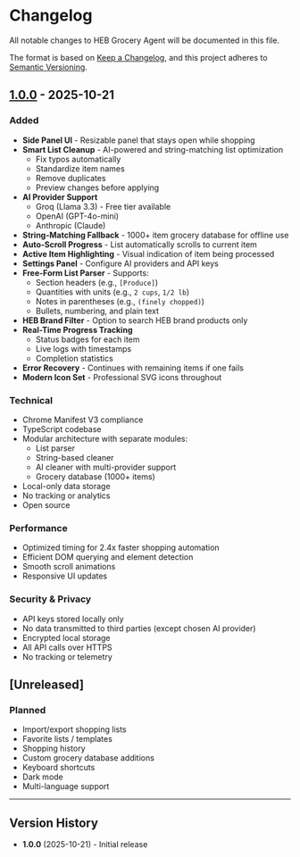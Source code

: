 # Changelog

All notable changes to HEB Grocery Agent will be documented in this file.

The format is based on [Keep a Changelog](https://keepachangelog.com/en/1.0.0/),
and this project adheres to [Semantic Versioning](https://semver.org/spec/v2.0.0.html).

## [1.0.0] - 2025-10-21

### Added
- **Side Panel UI** - Resizable panel that stays open while shopping
- **Smart List Cleanup** - AI-powered and string-matching list optimization
  - Fix typos automatically
  - Standardize item names
  - Remove duplicates
  - Preview changes before applying
- **AI Provider Support**
  - Groq (Llama 3.3) - Free tier available
  - OpenAI (GPT-4o-mini)
  - Anthropic (Claude)
- **String-Matching Fallback** - 1000+ item grocery database for offline use
- **Auto-Scroll Progress** - List automatically scrolls to current item
- **Active Item Highlighting** - Visual indication of item being processed
- **Settings Panel** - Configure AI providers and API keys
- **Free-Form List Parser** - Supports:
  - Section headers (e.g., `[Produce]`)
  - Quantities with units (e.g., `2 cups`, `1/2 lb`)
  - Notes in parentheses (e.g., `(finely chopped)`)
  - Bullets, numbering, and plain text
- **HEB Brand Filter** - Option to search HEB brand products only
- **Real-Time Progress Tracking**
  - Status badges for each item
  - Live logs with timestamps
  - Completion statistics
- **Error Recovery** - Continues with remaining items if one fails
- **Modern Icon Set** - Professional SVG icons throughout

### Technical
- Chrome Manifest V3 compliance
- TypeScript codebase
- Modular architecture with separate modules:
  - List parser
  - String-based cleaner
  - AI cleaner with multi-provider support
  - Grocery database (1000+ items)
- Local-only data storage
- No tracking or analytics
- Open source

### Performance
- Optimized timing for 2.4x faster shopping automation
- Efficient DOM querying and element detection
- Smooth scroll animations
- Responsive UI updates

### Security & Privacy
- API keys stored locally only
- No data transmitted to third parties (except chosen AI provider)
- Encrypted local storage
- All API calls over HTTPS
- No tracking or telemetry

## [Unreleased]

### Planned
- Import/export shopping lists
- Favorite lists / templates
- Shopping history
- Custom grocery database additions
- Keyboard shortcuts
- Dark mode
- Multi-language support

---

## Version History

- **1.0.0** (2025-10-21) - Initial release

[1.0.0]: https://github.com/michellemayes/heb-grocery-agent/releases/tag/v1.0.0

